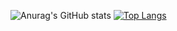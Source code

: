 ![Anurag's GitHub stats](https://github-readme-stats.vercel.app/api?username=GabrielDTB&count_private=true)
[![Top Langs](https://github-readme-stats.vercel.app/api/top-langs/?username=GabrielDTB&layout=compact)](https://github.com/anuraghazra/github-readme-stats)
